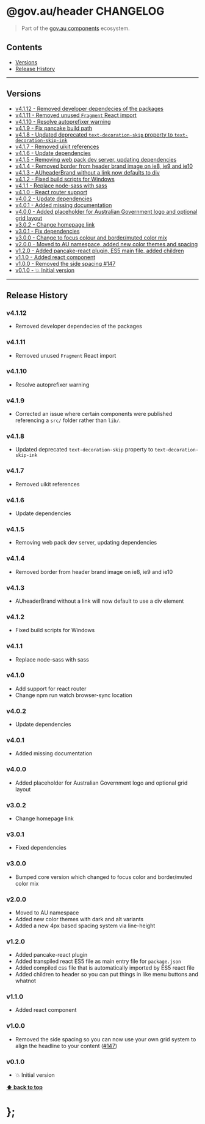 @gov.au/header CHANGELOG
======================

> Part of the [gov.au components](https://github.com/govau/design-system-components/) ecosystem.


## Contents

* [Versions](#install)
* [Release History](#release-history)


----------------------------------------------------------------------------------------------------------------------------------------------------------------


## Versions

* [v4.1.12 - Removed developer dependecies of the packages](#v4112)
* [v4.1.11 - Removed unused `Fragment` React import](#v4111)
* [v4.1.10 - Resolve autoprefixer warning](#v4110)
* [v4.1.9 - Fix pancake build path](#v419)
* [v4.1.8 - Updated deprecated `text-decoration-skip` property to `text-decoration-skip-ink`](#v418)
* [v4.1.7 - Removed uikit references](#v417)
* [v4.1.6 - Update dependencies](#v416)
* [v4.1.5 - Removing web pack dev server, updating dependencies](#v415)
* [v4.1.4 - Removed border from header brand image on ie8, ie9 and ie10](#v414)
* [v4.1.3 - AUheaderBrand without a link now defaults to div](#v413)
* [v4.1.2 - Fixed build scripts for Windows](#v412)
* [v4.1.1 - Replace node-sass with sass](#v411)
* [v4.1.0 - React router support](#v410)
* [v4.0.2 - Update dependencies](#v402)
* [v4.0.1 - Added missing documentation](#v401)
* [v4.0.0 - Added placeholder for Australian Government logo and optional grid layout](#v400)
* [v3.0.2 - Change homepage link](#v302)
* [v3.0.1 - Fix dependencies](#v301)
* [v3.0.0 - Change to focus colour and border/muted color mix](#v300)
* [v2.0.0 - Moved to AU namespace, added new color themes and spacing](#v200)
* [v1.2.0 - Added pancake-react plugin, ES5 main file, added children](#v120)
* [v1.1.0 - Added react component](#v110)
* [v1.0.0 - Removed the side spacing #147](#v100)
* [v0.1.0 - 💥 Initial version](#v010)


----------------------------------------------------------------------------------------------------------------------------------------------------------------


## Release History

### v4.1.12

- Removed developer dependecies of the packages


### v4.1.11

- Removed unused `Fragment` React import


### v4.1.10

- Resolve autoprefixer warning


### v4.1.9

- Corrected an issue where certain components were published referencing a `src/` folder rather than `lib/`.


### v4.1.8

- Updated deprecated `text-decoration-skip` property to `text-decoration-skip-ink`


### v4.1.7

- Removed uikit references


### v4.1.6

- Update dependencies


### v4.1.5

- Removing web pack dev server, updating dependencies


### v4.1.4

- Removed border from header brand image on ie8, ie9 and ie10


### v4.1.3

- AUheaderBrand without a link will now default to use a div element


### v4.1.2

- Fixed build scripts for Windows


### v4.1.1

- Replace node-sass with sass


### v4.1.0

- Add support for react router
- Change npm run watch browser-sync location


### v4.0.2

- Update dependencies


### v4.0.1

- Added missing documentation


### v4.0.0

- Added placeholder for Australian Government logo and optional grid layout


### v3.0.2

- Change homepage link


### v3.0.1

- Fixed dependencies


### v3.0.0

- Bumped core version which changed to focus color and border/muted color mix


### v2.0.0

- Moved to AU namespace
- Added new color themes with dark and alt variants
- Added a new 4px based spacing system via line-height


### v1.2.0

- Added pancake-react plugin
- Added transpiled react ES5 file as main entry file for `package.json`
- Added compiled css file that is automatically imported by ES5 react file
- Added children to header so you can put things in like menu buttons and whatnot


### v1.1.0

- Added react component


### v1.0.0

- Removed the side spacing so you can now use your own grid system to align the headline to your content
	([#147](https://github.com/govau/design-system-components/issues/147))


### v0.1.0

- 💥 Initial version


**[⬆ back to top](#contents)**


# };
